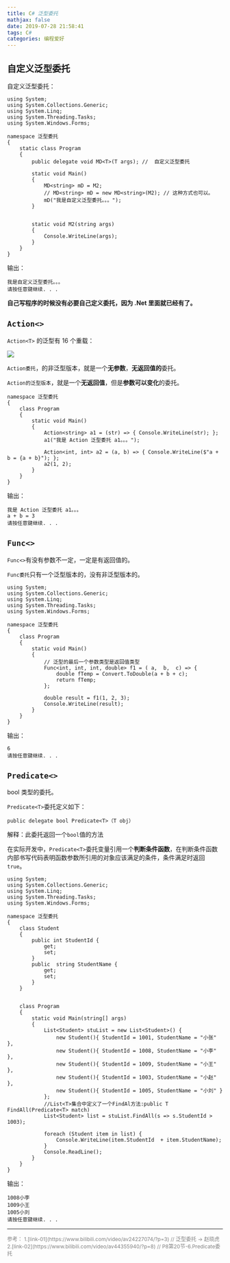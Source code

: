 ```yaml
---
title: C# 泛型委托
mathjax: false
date: 2019-07-28 21:58:41
tags: C#
categories: 编程爱好
---
```


## 自定义泛型委托

自定义泛型委托：
<!--more-->

```CSharp
using System;
using System.Collections.Generic;
using System.Linq;
using System.Threading.Tasks;
using System.Windows.Forms;

namespace 泛型委托
{
    static class Program
    {
        public delegate void MD<T>(T args); //  自定义泛型委托

        static void Main()
        {
            MD<string> mD = M2;
            // MD<string> mD = new MD<string>(M2); // 这种方式也可以。
            mD("我是自定义泛型委托。。。");
        }


        static void M2(string args)
        {
            Console.WriteLine(args);
        }
    }
}
```

输出：

```
我是自定义泛型委托。。。
请按任意键继续. . .
```

**自己写程序的时候没有必要自己定义委托，因为 .Net 里面就已经有了。**

## `Action<>`

`Action<T>` 的泛型有 16 个重载：

![](http://image.huvjie.com/190728N02_img01.jpg)

`Action委托`，的非泛型版本，就是一个**无参数**，**无返回值的**委托。

`Action的泛型版本`，就是一个**无返回值**，但是**参数可以变化**的委托。

```CSharp
namespace 泛型委托
{
    class Program
    {
        static void Main()
        {
            Action<string> a1 = (str) => { Console.WriteLine(str); };
            a1("我是 Action 泛型委托 a1。。。");

            Action<int, int> a2 = (a, b) => { Console.WriteLine($"a + b = {a + b}"); };
            a2(1, 2);
        }
    }
}
```

输出：

```
我是 Action 泛型委托 a1。。。
a + b = 3
请按任意键继续. . .
```

## `Func<>`

`Func<>`有没有参数不一定，一定是有返回值的。

`Func委托`只有一个泛型版本的，没有非泛型版本的。

```CSharp
using System;
using System.Collections.Generic;
using System.Linq;
using System.Threading.Tasks;
using System.Windows.Forms;

namespace 泛型委托
{
    class Program
    {
        static void Main()
        {
            // 泛型的最后一个参数类型是返回值类型
            Func<int, int, int, double> f1 = ( a,  b,  c) => {
                double fTemp = Convert.ToDouble(a + b + c);
                return fTemp;
            };

            double result = f1(1, 2, 3);
            Console.WriteLine(result);
        }
    }
}
```

输出：

```
6
请按任意键继续. . .
```

## `Predicate<>`

bool 类型的委托。

`Predicate<T>`委托定义如下：  

```
public delegate bool Predicate<T>（T obj）
```

解释：此委托返回一个`bool`值的方法  

在实际开发中，`Predicate<T>`委托变量引用一个**判断条件函数**，在判断条件函数内部书写代码表明函数参数所引用的对象应该满足的条件，条件满足时返回`true`。

```CSharp
using System;
using System.Collections.Generic;
using System.Linq;
using System.Threading.Tasks;
using System.Windows.Forms;

namespace 泛型委托
{
    class Student
    {
        public int StudentId {
            get;
            set;
        }
        public  string StudentName {
            get;
            set;
        }
    }


    class Program
    {
        static void Main(string[] args)
        {
            List<Student> stuList = new List<Student>() {
                new Student(){ StudentId = 1001, StudentName = "小张" },
                new Student(){ StudentId = 1008, StudentName = "小李" },
                new Student(){ StudentId = 1009, StudentName = "小王" },
                new Student(){ StudentId = 1003, StudentName = "小赵" },
                new Student(){ StudentId = 1005, StudentName = "小刘" }
            };
            //List<T>集合中定义了一个FindAl方法:public T FindAll(Predicate<T> match)
            List<Student> list = stuList.FindAll(s => s.StudentId > 1003);

            foreach (Student item in list) {
                Console.WriteLine(item.StudentId  + item.StudentName);
            }
            Console.ReadLine();
        }
    }
}
```

输出：

```
1008小李
1009小王
1005小刘
请按任意键继续. . .
```

<hr/>
<span style="color:gray;font-size:12px">
参考： 
1.[link-01](https://www.bilibili.com/video/av24227074/?p=3)  // 泛型委托 -> 赵晓虎
2.[link-02](https://www.bilibili.com/video/av44355940/?p=8)  // P8第20节-6.Predicate委托
</span>
